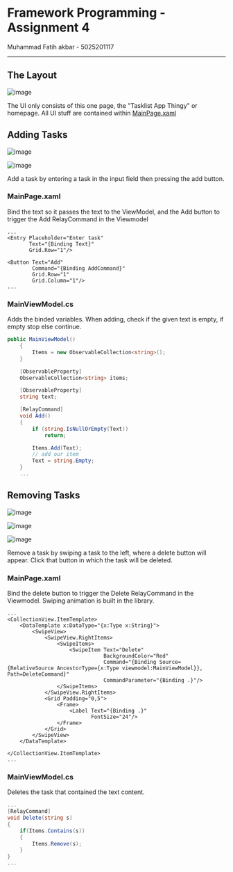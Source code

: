 # Framework Programming - Assignment 4

Muhammad Fatih akbar - 5025201117

---

## The Layout

![image](https://user-images.githubusercontent.com/91055098/225262458-5f4da857-33a3-4aaf-959d-27034428ca90.png)

The UI only consists of this one page, the "Tasklist App Thingy" or homepage. All UI stuff are contained within [MainPage.xaml](/MauiApp2/MainPage.xaml)

## Adding Tasks

![image](https://user-images.githubusercontent.com/91055098/225262923-c4e44b89-94a9-4226-a5ca-fc6094620347.png)

![image](https://user-images.githubusercontent.com/91055098/225263084-c479e2c4-1269-436b-b3b1-7a31853a50ed.png)

Add a task by entering a task in the input field then pressing the add button.

### MainPage.xaml

Bind the text so it passes the text to the ViewModel, and the Add button to trigger the Add RelayCommand in the Viewmodel

```xaml
...
<Entry Placeholder="Enter task"
       Text="{Binding Text}"
       Grid.Row="1"/>

<Button Text="Add"
        Command="{Binding AddCommand}"
        Grid.Row="1"
        Grid.Column="1"/>
...
```

### MainViewModel.cs

Adds the binded variables. When adding, check if the given text is empty, if empty stop else continue.

```cs
public MainViewModel()
    {
        Items = new ObservableCollection<string>();
    }

    [ObservableProperty]
    ObservableCollection<string> items;

    [ObservableProperty]
    string text;

    [RelayCommand]
    void Add()
    {
        if (string.IsNullOrEmpty(Text))
            return;

        Items.Add(Text);
        // add our item
        Text = string.Empty;
    }
    ...
```

## Removing Tasks

![image](https://user-images.githubusercontent.com/91055098/225263318-8b32ee98-3580-4467-bbf7-9eb811dfe52d.png)

![image](https://user-images.githubusercontent.com/91055098/225263365-de9d6cbf-839b-4296-ad1c-2469146af0b8.png)

![image](https://user-images.githubusercontent.com/91055098/225263415-57b3793c-a677-4afe-9b12-8929467293f7.png)

Remove a task by swiping a task to the left, where a delete button will appear. Click that button in which the task will be deleted.

### MainPage.xaml

Bind the delete button to trigger the Delete RelayCommand in the Viewmodel. Swiping animation is built in the library.

```xaml
...
<CollectionView.ItemTemplate>
    <DataTemplate x:DataType="{x:Type x:String}">
        <SwipeView>
            <SwipeView.RightItems>
                <SwipeItems>
                    <SwipeItem Text="Delete"
                               BackgroundColor="Red"
                               Command="{Binding Source={RelativeSource AncestorType={x:Type viewmodel:MainViewModel}}, Path=DeleteCommand}"
                               CommandParameter="{Binding .}"/>
                </SwipeItems>
            </SwipeView.RightItems>
            <Grid Padding="0,5">
                <Frame>
                    <Label Text="{Binding .}"
                           FontSize="24"/>
                </Frame>
            </Grid>
        </SwipeView>
    </DataTemplate>

</CollectionView.ItemTemplate>
...
```

### MainViewModel.cs

Deletes the task that contained the text content.

```cs
...
[RelayCommand]
void Delete(string s)
{
    if(Items.Contains(s))
    {
        Items.Remove(s);
    }
}
...
```
